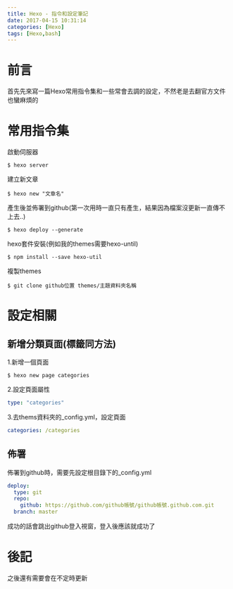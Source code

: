 ```yaml
---
title: Hexo - 指令和設定筆記
date: 2017-04-15 10:31:14
categories: [Hexo]
tags: [Hexo,bash]
---
```

# 前言
首先先來寫一篇Hexo常用指令集和一些常會去調的設定，不然老是去翻官方文件也蠻麻煩的

# 常用指令集
啟動伺服器
``` shell
$ hexo server 
```
建立新文章
``` shell
$ hexo new "文章名"
```
產生後並佈署到github(第一次用時一直只有產生，結果因為檔案沒更新一直傳不上去..)
``` shell
$ hexo deploy --generate
```

hexo套件安裝(例如我的themes需要hexo-until)
``` shell
$ npm install --save hexo-util
```

複製themes
``` shell
$ git clone github位置 themes/主題資料夾名稱
```

# 設定相關
## 新增分類頁面(標籤同方法)
1.新增一個頁面
``` shell
$ hexo new page categories
```
2.設定頁面屬性
``` yml
type: "categories"
```
3.去thems資料夾的_config.yml，設定頁面
``` yml
categories: /categories
```

## 佈署
佈署到github時，需要先設定根目錄下的_config.yml
``` yml
deploy:
  type: git
  repo:
    github: https://github.com/github帳號/github帳號.github.com.git
  branch: master 
```
成功的話會跳出github登入視窗，登入後應該就成功了


# 後記
之後還有需要會在不定時更新